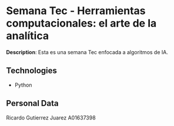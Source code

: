# Semana Tec - Herramientas computacionales: el arte de la analítica

**Description**: Esta es una semana Tec enfocada a algoritmos de IA.

## Technologies
- Python
## Personal Data
Ricardo Gutierrez Juarez A01637398 